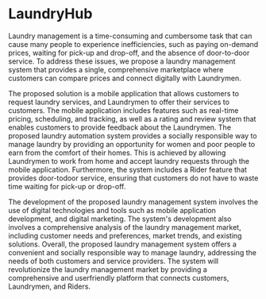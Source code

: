 # LaundryHub

Laundry management is a time-consuming and cumbersome task that can cause many people to
experience inefficiencies, such as paying on-demand prices, waiting for pick-up and drop-off, and
the absence of door-to-door service. To address these issues, we propose a laundry management
system that provides a single, comprehensive marketplace where customers can compare prices
and connect digitally with Laundrymen.

The proposed solution is a mobile application that allows customers to request laundry services,
and Laundrymen to offer their services to customers. The mobile application includes features
such as real-time pricing, scheduling, and tracking, as well as a rating and review system that
enables customers to provide feedback about the Laundrymen.
The proposed laundry automation system provides a socially responsible way to manage laundry
by providing an opportunity for women and poor people to earn from the comfort of their homes.
This is achieved by allowing Laundrymen to work from home and accept laundry requests through
the mobile application. Furthermore, the system includes a Rider feature that provides door-todoor service, ensuring that customers do not have to waste time waiting for pick-up or drop-off.

The development of the proposed laundry management system involves the use of digital
technologies and tools such as mobile application development, and digital marketing. The
system's development also involves a comprehensive analysis of the laundry management market,
including customer needs and preferences, market trends, and existing solutions.
Overall, the proposed laundry management system offers a convenient and socially responsible
way to manage laundry, addressing the needs of both customers and service providers. The system
will revolutionize the laundry management market by providing a comprehensive and userfriendly platform that connects customers, Laundrymen, and Riders.

